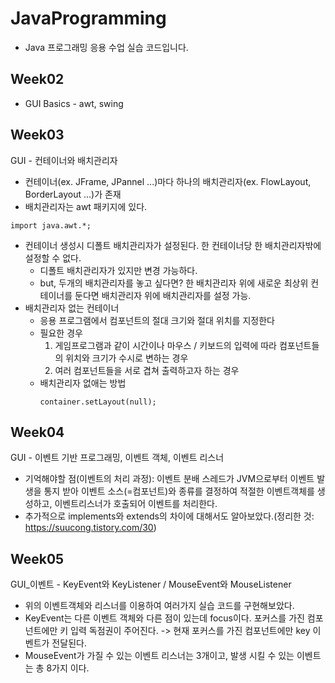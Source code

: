 # JavaProgramming
- Java 프로그래밍 응용 수업 실습 코드입니다.

## Week02
- GUI Basics - awt, swing

## Week03
GUI - 컨테이너와 배치관리자
- 컨테이너(ex. JFrame, JPannel ...)마다 하나의 배치관리자(ex. FlowLayout, BorderLayout ...)가 존재
- 배치관리자는 awt 패키지에 있다.
```
import java.awt.*;
```
- 컨테이너 생성시 디폴트 배치관리자가 설정된다. 한 컨테이너당 한 배치관리자밖에 설정할 수 없다.
  - 디폴트 배치관리자가 있지만 변경 가능하다.
  - but, 두개의 배치관리자를 놓고 싶다면? 한 배치관리자 위에 새로운 최상위 컨테이너를 둔다면 배치관리자 위에 배치관리자를 설정 가능.
- 배치관리자 없는 컨테이너
  - 응용 프로그램에서 컴포넌트의 절대 크기와 절대 위치를 지정한다
  - 필요한 경우
    1. 게임프로그램과 같이 시간이나 마우스 / 키보드의 입력에 따라 컴포넌트들의 위치와 크기가 수시로 변하는 경우
    2. 여러 컴포넌트들을 서로 겹쳐 출력하고자 하는 경우
  - 배치관리자 없애는 방법
    ```
    container.setLayout(null);
    ```
## Week04
GUI - 이벤트 기반 프로그래밍, 이벤트 객체, 이벤트 리스너
- 기억해야할 점(이벤트의 처리 과정): 이벤트 분배 스레드가 JVM으로부터 이벤트 발생을 통지 받아 이벤트 소스(=컴포넌트)와 종류를 결정하여 적절한 이벤트객체를 생성하고, 이벤트리스너가 호출되어 이벤트를 처리한다.
- 추가적으로 implements와 extends의 차이에 대해서도 알아보았다.(정리한 것: https://suucong.tistory.com/30)

## Week05
GUI_이벤트 - KeyEvent와 KeyListener / MouseEvent와 MouseListener
- 위의 이벤트객체와 리스너를 이용하여 여러가지 실습 코드를 구현해보았다.
- KeyEvent는 다른 이벤트 객체와 다른 점이 있는데 focus이다. 포커스를 가진 컴포넌트에만 키 입력 독점권이 주어진다. -> 현재 포커스를 가진 컴포넌트에만 key 이벤트가 전달된다.
- MouseEvent가 가질 수 있는 이벤트 리스너는 3개이고, 발생 시킬 수 있는 이벤트는 총 8가지 이다.
